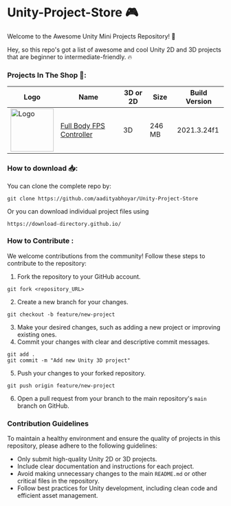 # Unity-Project-Store :video_game:

Welcome to the Awesome Unity Mini Projects Repository! 🚀

Hey, so this repo's got a list of awesome and cool Unity 2D and 3D projects that are beginner to intermediate-friendly. 🔥

### Projects In The Shop 🛒:
| Logo | Name | 3D or 2D | Size | Build Version |
|------|------|----------|------|---------------|
| <img src="https://github.com/aadityabhoyar/Unity-Project-Store/blob/main/Full%20Body%20FPS%20Controller/Project%20Media/LOGO.png" alt="Logo" width="100"/> | [Full Body FPS Controller](https://github.com/aadityabhoyar/Unity-Project-Store/tree/main/Full%20Body%20FPS%20Controller) | 3D | 246 MB | 2021.3.24f1 |

### How to download 📥:
You can clone the complete repo by:
```
git clone https://github.com/aadityabhoyar/Unity-Project-Store
```
Or you can download individual project files using
```
https://download-directory.github.io/
```

### How to Contribute :
We welcome contributions from the community! Follow these steps to contribute to the repository:

1. Fork the repository to your GitHub account.
```
git fork <repository_URL>
```
2. Create a new branch for your changes.
```
git checkout -b feature/new-project
```
3. Make your desired changes, such as adding a new project or improving existing ones.
4. Commit your changes with clear and descriptive commit messages.
```
git add .
git commit -m "Add new Unity 3D project"
```
5. Push your changes to your forked repository.
```
git push origin feature/new-project
```
6. Open a pull request from your branch to the main repository's `main` branch on GitHub.

### Contribution Guidelines
To maintain a healthy environment and ensure the quality of projects in this repository, please adhere to the following guidelines:

- Only submit high-quality Unity 2D or 3D projects.
- Include clear documentation and instructions for each project.
- Avoid making unnecessary changes to the main `README.md` or other critical files in the repository.
- Follow best practices for Unity development, including clean code and efficient asset management.
